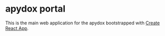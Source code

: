 # apydox portal

This is the main web application for the apydox bootstrapped with [Create React App](https://github.com/facebook/create-react-app).
